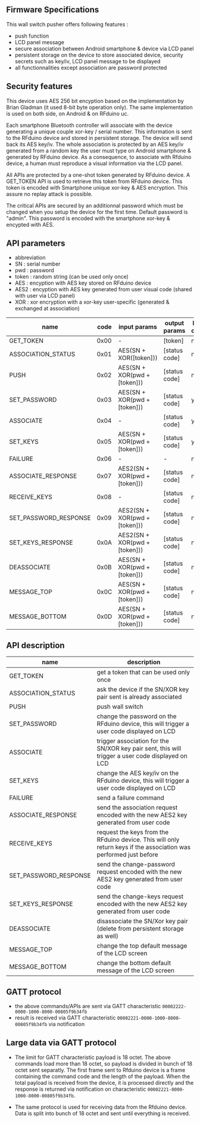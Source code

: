 ## Firmware Specifications

This wall switch pusher offers following features :
* push function
* LCD panel message
* secure association between Android smartphone & device via LCD panel
* persistent storage on the device to store associated device, security secrets such as key/iv, LCD panel message to be displayed
* all functionnalities except association are password protected

## Security features

This device uses AES 256 bit encyption based on the implementation by Brian Gladman (it used 8-bit byte operation only). The same implementation is used on both side, on Android & on RFduino uc.

Each smartphone Bluetooth controller will associate with the device generating a unique couple xor-key / serial number. This information is sent to the RFduino device and stored in persistent storage. The device will send back its AES key/iv. The whole association is protected by an AES key/iv generated from a random key the user must type on Android smartphone & generated by RFduino device. As a consequence, to associate with Rfduino device, a human must reproduce a visual information via the LCD panel.

All APIs are protected by a one-shot token generated by RFduino device. A GET_TOKEN API is used to retrieve this token from RFduino device. This token is encoded with Smartphone unique xor-key & AES encryption. This assure no replay attack is possible.

The critical APIs are secured by an additionnal password which must be changed when you setup the device for the first time. Default password is "admin". This password is encoded with the smartphone xor-key & encypted with AES.

## API parameters

* abbreviation
 * SN : serial number
 * pwd : password
 * token : random string (can be used only once)
 * AES : encyption with AES key stored on RFduino device
 * AES2 : encyption with AES key generated from user visual code (shared with user via LCD panel)
 * XOR : xor encryption with a xor-key user-specific (generated & exchanged at association)

|  name                 |    code            |       input params             |  output params  | LCD code |
|-----------------------|--------------------|--------------------------------|-----------------|-------------------------|
| GET_TOKEN             |    0x00            |  -                             |   [token]       |  no                     |
| ASSOCIATION_STATUS    |    0x01            |  AES(SN + XOR([token]))        |   [status code] |  no                     |
| PUSH                  |    0x02            |  AES(SN + XOR(pwd + [token]))  |   [status code] |  no                     |
| SET_PASSWORD          |    0x03            |  AES(SN + XOR(pwd + [token]))  |   [status code] |  yes                    | 
| ASSOCIATE             |    0x04            |  -                             |   [status code] |  yes                    | 
| SET_KEYS              |    0x05            |  AES(SN + XOR(pwd + [token]))  |   [status code] |  yes                    | 
| FAILURE               |    0x06            |  -                             |    -            |  no                     | 
| ASSOCIATE_RESPONSE    |    0x07            |  AES2(SN + XOR(pwd + [token]))       |   [status code] |  no                     | 
| RECEIVE_KEYS          |    0x08            |  -                             |   [status code] |  no                     | 
| SET_PASSWORD_RESPONSE |    0x09            |  AES2(SN + XOR(pwd + [token]))       |   [status code] |  no                     | 
| SET_KEYS_RESPONSE     |    0x0A            |  AES2(SN + XOR(pwd + [token]))       |   [status code] |  no                     | 
| DEASSOCIATE           |    0x0B            |  AES(SN + XOR(pwd + [token]))        |   [status code] |  no                     | 
| MESSAGE_TOP           |    0x0C            |  AES(SN + XOR(pwd + [token]))        |   [status code] |  no                     | 
| MESSAGE_BOTTOM        |    0x0D            |  AES(SN + XOR(pwd + [token]))        |   [status code] |  no                     |

## API description

|  name                 |   description                        |
|-----------------------|--------------------------------------|
| GET_TOKEN             |  get a token that can be used only once |
| ASSOCIATION_STATUS    |  ask the device if the SN/XOR key pair sent is already associated |
| PUSH                  |  push wall switch |
| SET_PASSWORD          |  change the password on the RFduino device, this will trigger a user code displayed on LCD |
| ASSOCIATE             |  trigger association for the SN/XOR key pair sent, this will trigger a user code displayed on LCD |
| SET_KEYS              |  change the AES key/iv on the RFduino device, this will trigger a user code displayed on LCD |
| FAILURE               |  send a failure command |
| ASSOCIATE_RESPONSE    |  send the association request encoded with the new AES2 key generated from user code |
| RECEIVE_KEYS          |  request the keys from the RFduino device. This will only return keys if the association was performed just before |
| SET_PASSWORD_RESPONSE |  send the change-password request encoded with the new AES2 key generated from user code |
| SET_KEYS_RESPONSE     |  send the change-keys request encoded with the new AES2 key generated from user code |
| DEASSOCIATE           |  disassociate the SN/Xor key pair (delete from persistent storage as well) |
| MESSAGE_TOP           |  change the top default message of the LCD screen |
| MESSAGE_BOTTOM        |  change the bottom default message of the LCD screen |

## GATT protocol

* the above commands/APIs are sent via GATT characteristic `00002222-0000-1000-8000-00805f9b34fb`
* result is received via GATT characteristic `00002221-0000-1000-8000-00805f9b34fb` via notification

## Large data via GATT protocol

* The limit for GATT characteristic payload is 18 octet. The above commands load more than 18 octet, so payload is divided in bunch of 18 octet sent separatly. The first frame sent to Rfduino device is a frame containing the command code and the length of the payload. When the total payload is received from the device, it is processed directly and the response is returned via notification on characteristic `00002221-0000-1000-8000-00805f9b34fb`.

* The same protocol is used for receiving data from the Rfduino device. Data is split into bunch of 18 octet and sent until everything is received.